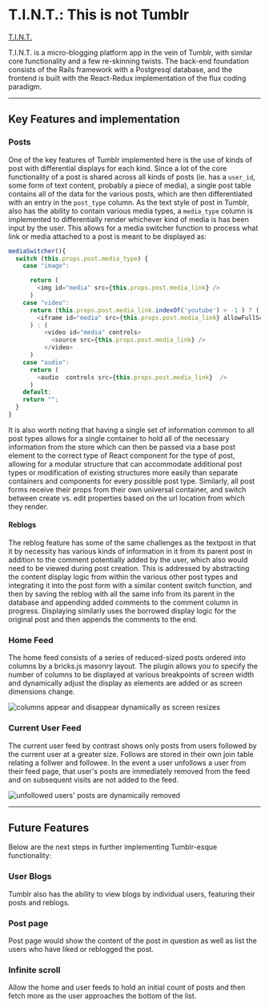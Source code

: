# T.I.N.T.: This is not Tumblr

[T.I.N.T.](https://tintapp.herokuapp.com/#/home)

T.I.N.T. is a micro-blogging platform app in the vein of Tumblr, with
similar core functionality and a few re-skinning twists. The back-end
foundation consists of the Rails framework with a Postgresql database,
and the frontend is built with the React-Redux implementation of the
flux coding paradigm.
___
## Key Features and implementation

### Posts

One of the key features of Tumblr implemented here is the use of kinds
of post with differential displays for each kind. Since a lot of the
core functionality of a post is shared across all kinds of posts (ie.
has a `user_id`, some form of text content, probably a piece of media),
a single post table contains all of the data for the various posts,
which are then differentiated with an entry in the `post_type` column.
As the text style of post in Tumblr, also has the ability to contain
various media types, a `media_type` column is implemented to differentially
render whichever kind of media is has been input by the user. This allows
for a media switcher function to process what link or media attached to a
post is meant to be displayed as:

```javascript
mediaSwitcher(){
  switch (this.props.post.media_type) {
    case "image":

      return (
        <img id="media" src={this.props.post.media_link} />
      )
    case "video":
      return (this.props.post.media_link.indexOf('youtube') > -1 ) ? (
        <iframe id="media" src={this.props.post.media_link} allowFullScreen></iframe>
      ) : (
          <video id="media" controls>
            <source src={this.props.post.media_link} />
          </video>
      )
    case "audio":
      return (
        <audio  controls src={this.props.post.media_link}  />
      )
    default:
    return "";
  }
}
```

It is also worth noting that having a single set of information common to
all post types allows for a single container to hold all of the necessary
information from the store which can then be passed via a base post
element to the correct type of React component for the type of post, allowing
for a modular structure that can accommodate additional post types or
modification of existing structures more easily than separate containers
and components for every possible post type. Similarly, all post forms
receive their props from their own universal container, and switch between
create vs. edit properties based on the url location from which they render.

#### Reblogs

The reblog feature has some of the same challenges as the textpost in that
it by necessity has various kinds of information in it from its parent post
in addition to the comment potentially added by the user, which also would
need to be viewed during post creation. This is addressed by abstracting the
content display logic from within the various other post types and integrating
it into the post form with a similar content switch function, and then by saving
the reblog with all the same info from its parent in the database and appending
added comments to the comment column in progress. Displaying similarly
uses the borrowed display logic for the original post and then appends the
comments to the end.

### Home Feed

The home feed consists of a series of reduced-sized posts ordered into columns
by a bricks.js masonry layout. The plugin allows you to specify the number
of columns to be displayed at various breakpoints of screen width and
dynamically adjust the display as elements are added or as screen dimensions change.

![columns appear and disappear dynamically as screen resizes](/docs/wireframes/updatedBricksResizeDemo.gif)

### Current User Feed

The current user feed by contrast shows only posts from users followed
by the current user at a greater size. Follows are stored in their own
join table relating a follwer and followee. In the event a user unfollows
a user from their feed page, that user's posts are immediately removed
from the feed and on subsequent visits are not added to the feed.

![unfollowed users' posts are dynamically removed](/docs/wireframes/updatedFeedShowing.gif)
___
## Future Features

Below are the next steps in further implementing Tumblr-esque functionality:

### User Blogs

Tumblr also has the ability to view blogs by individual users, featuring
their posts and reblogs.

### Post page

Post page would show the content of the post in question as well as list
the users who have liked or reblogged the post.

### Infinite scroll

Allow the home and user feeds to hold an initial count of posts and then
fetch more as the user approaches the bottom of the list.
